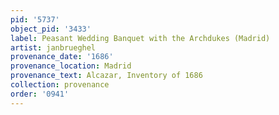 ```yaml
---
pid: '5737'
object_pid: '3433'
label: Peasant Wedding Banquet with the Archdukes (Madrid)
artist: janbrueghel
provenance_date: '1686'
provenance_location: Madrid
provenance_text: Alcazar, Inventory of 1686
collection: provenance
order: '0941'
---
```

